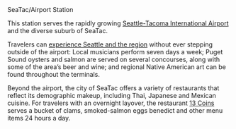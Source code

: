 <div class="stop-title">SeaTac/Airport Station</div>

This station serves the rapidly growing [Seattle-Tacoma International Airport](https://www.portseattle.org/Sea-Tac/Pages/default.aspx) and the diverse suburb of SeaTac.
 
Travelers can [experience Seattle and the region](http://seatacshops.com/) without ever stepping outside of the airport: Local musicians perform seven days a week; Puget Sound oysters and salmon are served on several concourses, along with some of the area’s beer and wine; and regional Native American art can be found throughout the terminals.
 
Beyond the airport, the city of SeaTac offers a variety of restaurants that reflect its demographic makeup, including Thai, Japanese and Mexican cuisine. For travelers with an overnight layover, the restaurant [13 Coins](http://www.13coins.com/menus/seattle-seatac-menu/) serves a bucket of clams, smoked-salmon eggs benedict and other menu items 24 hours a day.
